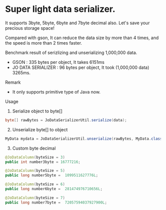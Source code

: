 Super light data serializer.
============

It supports 3byte, 5byte, 6byte and 7byte decimal also.
Let's save your precious storage space!

Compared with gson, It can reduce the data size by more than 4 times, and the speed is more than 2 times faster.


Benchmark result of serizlizing and unserializing 1,000,000 data.
- GSON : 335 bytes per object, It takes 6151ms
- JO DATA SERIALIZER : 96 bytes per object, It took (1,000,000 data) 3265ms.

Remark
- It only supports primitive type of Java now.


Usage 
1. Serialize object to byte[]
```java
byte[] rawBytes = JoDataSerializerUtil.serialize(data);
```

2. Unserialize byte[] to object 
```java
MyData mydata = JoDataSerializerUtil.unserialize(rawBytes, MyData.class);
```

3. Custom byte decimal
```java
@JoDataColumn(byteSize = 3)
public int number3byte = 16777216;

@JoDataColumn(byteSize = 5)
public long number5byte =  1099511627776L;

@JoDataColumn(byteSize = 6)
public long number6byte =  281474976710656L;

@JoDataColumn(byteSize = 7)
public long number7byte =  72057594037927900L;
```



